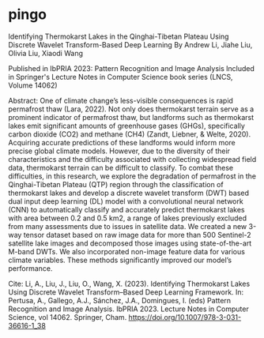 # pingo
Identifying Thermokarst Lakes in the Qinghai-Tibetan Plateau Using Discrete Wavelet Transform-Based Deep Learning
By Andrew Li, Jiahe Liu, Olivia Liu, Xiaodi Wang

Published in IbPRIA 2023: Pattern Recognition and Image Analysis
Included in Springer's Lecture Notes in Computer Science book series (LNCS, Volume 14062)

Abstract: One of climate change’s less-visible consequences is rapid permafrost thaw (Lara, 2022). Not only does thermokarst terrain serve as a prominent indicator of permafrost thaw, but landforms such as thermokarst lakes emit significant amounts of greenhouse gases (GHGs), specifically carbon dioxide (CO2) and methane (CH4) (Zandt, Liebner, & Welte, 2020). Acquiring accurate predictions of these landforms would inform more precise global climate models. However, due to the diversity of their characteristics and the difficulty associated with collecting widespread field data, thermokarst terrain can be difficult to classify. To combat these difficulties, in this research, we explore the degradation of permafrost in the Qinghai-Tibetan Plateau (QTP) region through the classification of thermokarst lakes and develop a discrete wavelet transform (DWT) based dual input deep learning (DL) model with a convolutional neural network (CNN) to automatically classify and accurately predict thermokarst lakes with area between 0.2 and 0.5 km2, a range of lakes previously excluded from many assessments due to issues in satellite data. We created a new 3-way tensor dataset based on raw image data for more than 500 Sentinel-2 satellite lake images and decomposed those images using state-of-the-art M-band DWTs. We also incorporated non-image feature data for various climate variables. These methods significantly improved our model’s performance.

Cite: Li, A., Liu, J., Liu, O., Wang, X. (2023). Identifying Thermokarst Lakes Using Discrete Wavelet Transform–Based Deep Learning Framework. In: Pertusa, A., Gallego, A.J., Sánchez, J.A., Domingues, I. (eds) Pattern Recognition and Image Analysis. IbPRIA 2023. Lecture Notes in Computer Science, vol 14062. Springer, Cham. https://doi.org/10.1007/978-3-031-36616-1_38
